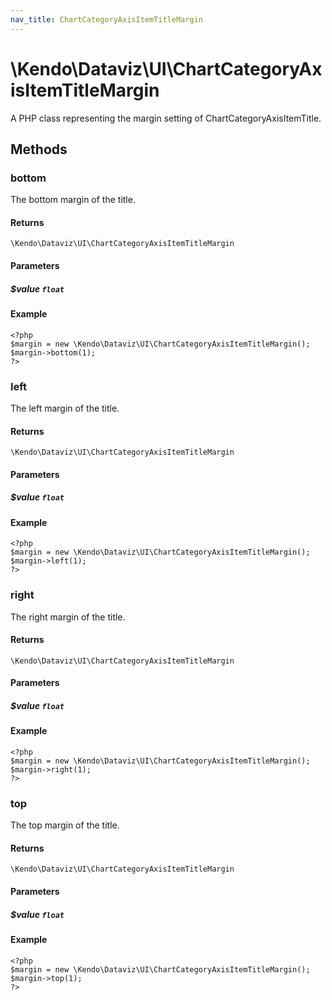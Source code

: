 ```yaml
---
nav_title: ChartCategoryAxisItemTitleMargin
---
```


# \Kendo\Dataviz\UI\ChartCategoryAxisItemTitleMargin

A PHP class representing the margin setting of ChartCategoryAxisItemTitle.


## Methods

### bottom
The bottom margin of the title.

#### Returns
`\Kendo\Dataviz\UI\ChartCategoryAxisItemTitleMargin`

#### Parameters

##### $value `float`



#### Example 
    <?php
    $margin = new \Kendo\Dataviz\UI\ChartCategoryAxisItemTitleMargin();
    $margin->bottom(1);
    ?>

### left
The left margin of the title.

#### Returns
`\Kendo\Dataviz\UI\ChartCategoryAxisItemTitleMargin`

#### Parameters

##### $value `float`



#### Example 
    <?php
    $margin = new \Kendo\Dataviz\UI\ChartCategoryAxisItemTitleMargin();
    $margin->left(1);
    ?>

### right
The right margin of the title.

#### Returns
`\Kendo\Dataviz\UI\ChartCategoryAxisItemTitleMargin`

#### Parameters

##### $value `float`



#### Example 
    <?php
    $margin = new \Kendo\Dataviz\UI\ChartCategoryAxisItemTitleMargin();
    $margin->right(1);
    ?>

### top
The top margin of the title.

#### Returns
`\Kendo\Dataviz\UI\ChartCategoryAxisItemTitleMargin`

#### Parameters

##### $value `float`



#### Example 
    <?php
    $margin = new \Kendo\Dataviz\UI\ChartCategoryAxisItemTitleMargin();
    $margin->top(1);
    ?>

